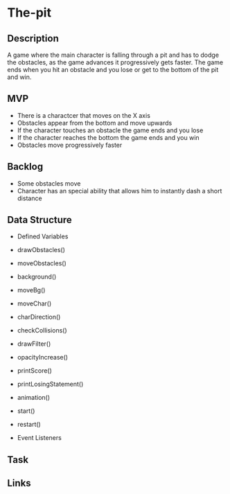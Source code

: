 # The-pit

## Description
A game where the main character is falling through a pit and has to dodge the obstacles, as the game advances it progressively gets faster. The game ends when you hit an obstacle and you lose or get to the bottom of the pit and win. 

## MVP
* There is a charactcer that moves on the X axis
* Obstacles appear from the bottom and move upwards
* If the character touches an obstacle the game ends and you lose
* If the character reaches the bottom the game ends and you win
* Obstacles move progressively faster

## Backlog
* Some obstacles move
* Character has an special ability that allows him to instantly dash a short distance

## Data Structure
* Defined Variables
* drawObstacles()
* moveObstacles()
* background()
* moveBg()
* moveChar()
* charDirection()
* checkCollisions()
* drawFilter()
* opacityIncrease()
* printScore()
* printLosingStatement()
* animation()
* start()
* restart()

* Event Listeners

## Task

## Links
